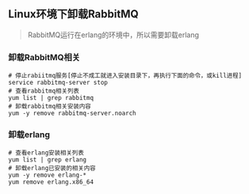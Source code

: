 ## Linux环境下卸载RabbitMQ
> RabbitMQ运行在erlang的环境中，所以需要卸载erlang

### 卸载RabbitMQ相关
```shell
# 停止rabiitmq服务[停止不成工就进入安装目录下，再执行下面的命令，或kill进程]
service rabbitmq-server stop
# 查看rabbitmq相关列表
yum list | grep rabbitmq
# 卸载rabbitmq相关安装内容
yum -y remove rabbitmq-server.noarch
```

### 卸载erlang
```shell
# 查看erlang安装相关列表
yum list | grep erlang
# 卸载erlang已安装的相关内容
yum -y remove erlang-*
yum remove erlang.x86_64
```
